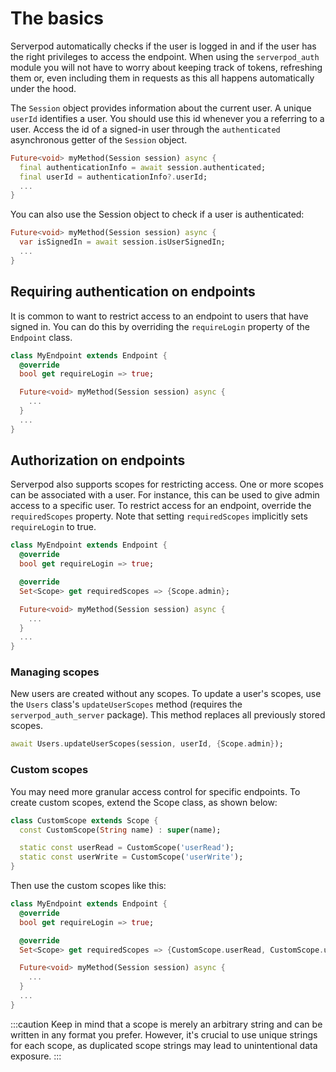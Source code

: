 # The basics

Serverpod automatically checks if the user is logged in and if the user has the right privileges to access the endpoint. When using the `serverpod_auth` module you will not have to worry about keeping track of tokens, refreshing them or, even including them in requests as this all happens automatically under the hood.

The `Session` object provides information about the current user. A unique `userId` identifies a user. You should use this id whenever you a referring to a user. Access the id of a signed-in user through the `authenticated` asynchronous getter of the `Session` object.

```dart
Future<void> myMethod(Session session) async {
  final authenticationInfo = await session.authenticated;
  final userId = authenticationInfo?.userId;
  ...
}
```

You can also use the Session object to check if a user is authenticated:

```dart
Future<void> myMethod(Session session) async {
  var isSignedIn = await session.isUserSignedIn;
  ...
}
```

## Requiring authentication on endpoints

It is common to want to restrict access to an endpoint to users that have signed in. You can do this by overriding the `requireLogin` property of the `Endpoint` class.

```dart
class MyEndpoint extends Endpoint {
  @override
  bool get requireLogin => true;

  Future<void> myMethod(Session session) async {
    ...
  }
  ...
}
```

## Authorization on endpoints

Serverpod also supports scopes for restricting access. One or more scopes can be associated with a user. For instance, this can be used to give admin access to a specific user. To restrict access for an endpoint, override the `requiredScopes` property. Note that setting `requiredScopes` implicitly sets `requireLogin` to true.

```dart
class MyEndpoint extends Endpoint {
  @override
  bool get requireLogin => true;

  @override
  Set<Scope> get requiredScopes => {Scope.admin};

  Future<void> myMethod(Session session) async {
    ...
  }
  ...
}
```

### Managing scopes

New users are created without any scopes. To update a user's scopes, use the `Users` class's `updateUserScopes` method (requires the `serverpod_auth_server` package). This method replaces all previously stored scopes.

```dart
await Users.updateUserScopes(session, userId, {Scope.admin});
```

### Custom scopes

You may need more granular access control for specific endpoints. To create custom scopes, extend the Scope class, as shown below:

```dart
class CustomScope extends Scope {
  const CustomScope(String name) : super(name);

  static const userRead = CustomScope('userRead');
  static const userWrite = CustomScope('userWrite');
}
```

Then use the custom scopes like this:

```dart
class MyEndpoint extends Endpoint {
  @override
  bool get requireLogin => true;

  @override
  Set<Scope> get requiredScopes => {CustomScope.userRead, CustomScope.userWrite};

  Future<void> myMethod(Session session) async {
    ...
  }
  ...
}
```

:::caution
Keep in mind that a scope is merely an arbitrary string and can be written in any format you prefer. However, it's crucial to use unique strings for each scope, as duplicated scope strings may lead to unintentional data exposure.
:::
